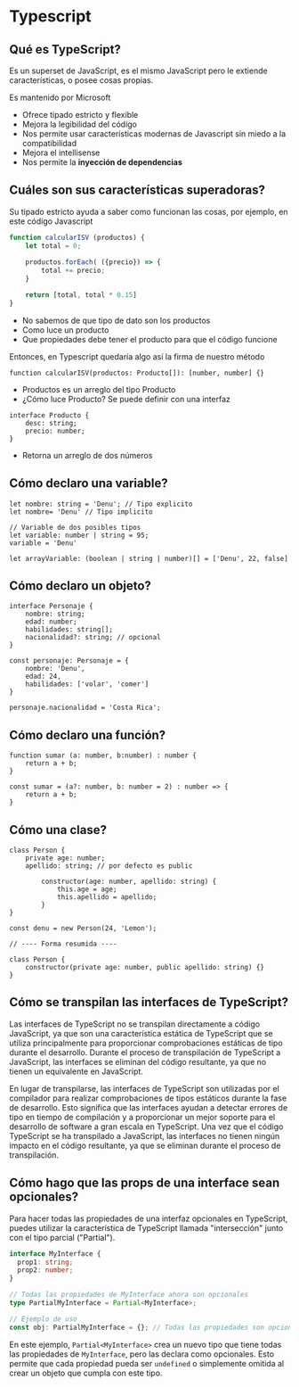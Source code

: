 # Typescript

## **Qué es TypeScript?**

Es un superset de JavaScript, es el mismo JavaScript pero le extiende características, o posee cosas propias. 

Es mantenido por Microsoft

- Ofrece tipado estricto y flexible
- Mejora la legibilidad del código
- Nos permite usar características modernas de Javascript sin miedo a la compatibilidad
- Mejora el intellisense
- Nos permite la **inyección de dependencias**

## **Cuáles son sus características superadoras?**

Su tipado estricto ayuda a saber como funcionan las cosas, por ejemplo, en este código Javascript

```jsx
function calcularISV (productos) {
	let total = 0;
	
	productos.forEach( ({precio}) => {
		total += precio;
	}

	return [total, total * 0.15]
}
```

- No sabemos de que tipo de dato son los productos
- Como luce un producto
- Que propiedades debe tener el producto para que el código funcione

Entonces, en Typescript quedaría algo así la firma de nuestro método

```tsx
function calcularISV(productos: Producto[]): [number, number] {}
```

- Productos es un arreglo del tipo Producto
- ¿Cómo luce Producto? Se puede definir con una interfaz

```tsx
interface Producto {
	desc: string;
	precio: number;
}
```

- Retorna un arreglo de dos números

## **Cómo declaro una variable?**

```tsx
let nombre: string = 'Denu'; // Tipo explicito
let nombre= 'Denu' // Tipo implicito

// Variable de dos posibles tipos
let variable: number | string = 95;
variable = 'Denu'

let arrayVariable: (boolean | string | number)[] = ['Denu', 22, false]

```

## **Cómo declaro un objeto?**

```tsx
interface Personaje {
	nombre: string;
	edad: number;
	habilidades: string[];
	nacionalidad?: string; // opcional
}

const personaje: Personaje = {
	nombre: 'Denu',
	edad: 24,
	habilidades: ['volar', 'comer']
}

personaje.nacionalidad = 'Costa Rica';
```
## **Cómo declaro una función?**

```tsx
function sumar (a: number, b:number) : number {
	return a + b;
}

const sumar = (a?: number, b: number = 2) : number => {
	return a + b;
}
```

## **Cómo una clase?**

```tsx
class Person {
	private age: number;
	apellido: string; // por defecto es public

		constructor(age: number, apellido: string) {
			this.age = age;
			this.apellido = apellido;
		}
}

const denu = new Person(24, 'Lemon');

// ---- Forma resumida ----

class Person {
	constructor(private age: number, public apellido: string) {}
}
```

## **Cómo se transpilan las interfaces de TypeScript?**

Las interfaces de TypeScript no se transpilan directamente a código JavaScript, ya que son una característica estática de TypeScript que se utiliza principalmente para proporcionar comprobaciones estáticas de tipo durante el desarrollo. Durante el proceso de transpilación de TypeScript a JavaScript, las interfaces se eliminan del código resultante, ya que no tienen un equivalente en JavaScript.

En lugar de transpilarse, las interfaces de TypeScript son utilizadas por el compilador para realizar comprobaciones de tipos estáticos durante la fase de desarrollo. Esto significa que las interfaces ayudan a detectar errores de tipo en tiempo de compilación y a proporcionar un mejor soporte para el desarrollo de software a gran escala en TypeScript. Una vez que el código TypeScript se ha transpilado a JavaScript, las interfaces no tienen ningún impacto en el código resultante, ya que se eliminan durante el proceso de transpilación.

## **Cómo hago que las props de una interface sean opcionales?**

Para hacer todas las propiedades de una interfaz opcionales en TypeScript, puedes utilizar la característica de TypeScript llamada "intersección" junto con el tipo parcial ("Partial"). 

```typescript
interface MyInterface {
  prop1: string;
  prop2: number;
}

// Todas las propiedades de MyInterface ahora son opcionales
type PartialMyInterface = Partial<MyInterface>;

// Ejemplo de uso
const obj: PartialMyInterface = {}; // Todas las propiedades son opcionales
```

En este ejemplo, `Partial<MyInterface>` crea un nuevo tipo que tiene todas las propiedades de `MyInterface`, pero las declara como opcionales. Esto permite que cada propiedad pueda ser `undefined` o simplemente omitida al crear un objeto que cumpla con este tipo.
